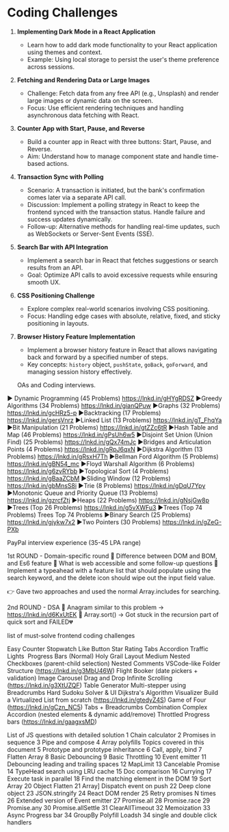 # Coding Challenges

1. **Implementing Dark Mode in a React Application**

   - Learn how to add dark mode functionality to your React application using themes and context.
   - Example: Using local storage to persist the user's theme preference across sessions.

2. **Fetching and Rendering Data or Large Images**

   - Challenge: Fetch data from any free API (e.g., Unsplash) and render large images or dynamic data on the screen.
   - Focus: Use efficient rendering techniques and handling asynchronous data fetching with React.

3. **Counter App with Start, Pause, and Reverse**

   - Build a counter app in React with three buttons: Start, Pause, and Reverse.
   - Aim: Understand how to manage component state and handle time-based actions.

4. **Transaction Sync with Polling**

   - Scenario: A transaction is initiated, but the bank's confirmation comes later via a separate API call.
   - Discussion: Implement a polling strategy in React to keep the frontend synced with the transaction status. Handle failure and success updates dynamically.
   - Follow-up: Alternative methods for handling real-time updates, such as WebSockets or Server-Sent Events (SSE).

5. **Search Bar with API Integration**

   - Implement a search bar in React that fetches suggestions or search results from an API.
   - Goal: Optimize API calls to avoid excessive requests while ensuring smooth UX.

6. **CSS Positioning Challenge**

   - Explore complex real-world scenarios involving CSS positioning.
   - Focus: Handling edge cases with absolute, relative, fixed, and sticky positioning in layouts.

7. **Browser History Feature Implementation**

   - Implement a browser history feature in React that allows navigating back and forward by a specified number of steps.
   - Key concepts: `history` object, `pushState`, `goBack`, `goForward`, and managing session history effectively.

   OAs and Coding interviews.

► Dynamic Programming (45 Problems)
https://lnkd.in/gHYgRDSZ
►Greedy Algorithms (34 Problems)
https://lnkd.in/gianQPuw
►Graphs (32 Problems)
https://lnkd.in/gcHRz5-p
►Backtracking (17 Problems)
https://lnkd.in/gersVnrz
►Linked List (13 Problems)
https://lnkd.in/gT_FhqYa
►Bit Manipulation (21 Problems)
https://lnkd.in/gtZZc6tR
►Hash Table and Map (46 Problems)
https://lnkd.in/gPsUh6w5
►Disjoint Set Union (Union Find) (25 Problems)
https://lnkd.in/gQx74mJc
►Bridges and Articulation Points (4 Problems)
https://lnkd.in/gRpJ6qxN
►Dijkstra Algorithm (13 Problems)
https://lnkd.in/gRsxH7Th
►Bellman Ford Algorithm (5 Problems)
https://lnkd.in/gBN54_mc
►Floyd Warshall Algorithm (6 Problems)
https://lnkd.in/g6zvRYbb
►Topological Sort (4 Problems)
https://lnkd.in/gBaaZCbM
►Sliding Window (12 Problems)
https://lnkd.in/gbMnsS8i
►Trie (8 Problems)
https://lnkd.in/gDqU7Ypy
►Monotonic Queue and Priority Queue (13 Problems)
https://lnkd.in/gzrcfZtj
►Heaps (22 Problems)
https://lnkd.in/gNsjGw8p
►Trees (Top 26 Problems)
https://lnkd.in/g5vXWFu3
►Trees (Top 74 Problems)
Trees Top 74 Problems
►Binary Search (25 Problems)
https://lnkd.in/gjykw7x2
►Two Pointers (30 Problems)
https://lnkd.in/gZeG-PXb

PayPal interview experience (35-45 LPA range)

1st ROUND - Domain-specific round
📌 Difference between DOM and BOM, and Es6 feature
📌 What is web accessible and some follow-up questions
📌 Implement a typeahead with a feature list that should populate using the search keyword, and the delete icon should wipe out the input field value.

👉 Gave two approaches and used the normal Array.includes for searching.

2nd ROUND - DSA
📌 Anagram similar to this problem → https://lnkd.in/d6KxUtEK
📌 Array.sort() → Got stuck in the recursion part of quick sort and FAILED💔

list of must-solve frontend coding challenges

Easy Counter Stopwatch Like Button Star Rating Tabs Accordion Traffic Lights  Progress Bars (Normal) Holy Grail Layout
Medium Nested Checkboxes (parent-child selection) Nested Comments VSCode-like Folder Structure (https://lnkd.in/g3MbU46W) Flight Booker (date pickers + validation) Image Carousel Drag and Drop Infinite Scrolling (https://lnkd.in/g3XtUZQF) Table Generator Multi-stepper using Breadcrumbs
Hard Sudoku Solver & UI Dijkstra's Algorithm Visualizer Build a Virtualized List from scratch (https://lnkd.in/gtedyZ4S) Game of Four (https://lnkd.in/gCzn_NC5) Tabs + Breadcrumbs Combination Complex Accordion (nested elements & dynamic add/remove) Throttled Progress bars (https://lnkd.in/gaagxsMD)

List of JS questions with detailed solution
1 Chain calculator
2 Promises in sequence
3 Pipe and compose
4 Array polyfills
Topics covered in this document
5 Prototype and prototype inheritance
6 Call, apply, bind
7 Flatten Array
8 Basic Debouncing 9 Basic Throttling
10 Event emitter
11 Debouncing leading and trailing spaces 12 MapLimit
13 Cancelable Promise
14 TypeHead search using LRU cache
15 Doc comparison
16 Currying
17 Execute task in parallel
18 Find the matching element in the DOM
19 Sort Array
20 Object Flatten
21 Array] Dispatch event on push
22 Deep clone object
23 JSON.stringify
24 React DOM render
25 Retry promises N times
26 Extended version of Event emitter
27 Promise.all
28 Promise.race 29 Promise.any
30 Promise.allSettle
31 ClearAllTimeout 32 Memoization
33 Async Progress bar 34 GroupBy Polyfill Loadsh
34 single and double click handlers
